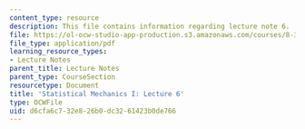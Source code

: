 ```yaml
---
content_type: resource
description: This file contains information regarding lecture note 6.
file: https://ol-ocw-studio-app-production.s3.amazonaws.com/courses/8-333-statistical-mechanics-i-statistical-mechanics-of-particles-fall-2013/d6cfa6c732e826b0dc3261423b0de766_MIT8_333F13_Lec6.pdf
file_type: application/pdf
learning_resource_types:
- Lecture Notes
parent_title: Lecture Notes
parent_type: CourseSection
resourcetype: Document
title: 'Statistical Mechanics I: Lecture 6'
type: OCWFile
uid: d6cfa6c7-32e8-26b0-dc32-61423b0de766
---
```

